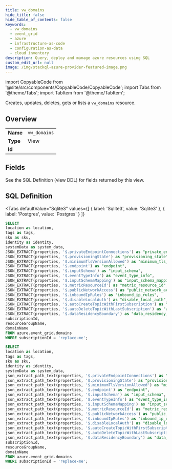 ```yaml
--- 
title: vw_domains
hide_title: false
hide_table_of_contents: false
keywords:
  - vw_domains
  - event_grid
  - azure
  - infrastructure-as-code
  - configuration-as-data
  - cloud inventory
description: Query, deploy and manage azure resources using SQL
custom_edit_url: null
image: /img/stackql-azure-provider-featured-image.png
---
```


import CopyableCode from '@site/src/components/CopyableCode/CopyableCode';
import Tabs from '@theme/Tabs';
import TabItem from '@theme/TabItem';

Creates, updates, deletes, gets or lists a <code>vw_domains</code> resource.

## Overview
<table><tbody>
<tr><td><b>Name</b></td><td><code>vw_domains</code></td></tr>
<tr><td><b>Type</b></td><td>View</td></tr>
<tr><td><b>Id</b></td><td><CopyableCode code="azure.event_grid.vw_domains" /></td></tr>
</tbody></table>

## Fields

See the SQL Definition (view DDL) for fields returned by this view.

## SQL Definition

<Tabs
defaultValue="Sqlite3"
values={[
{ label: 'Sqlite3', value: 'Sqlite3' },
{ label: 'Postgres', value: 'Postgres' }
]}
>
<TabItem value="Sqlite3">

```sql
SELECT
location as location,
tags as tags,
sku as sku,
identity as identity,
systemData as system_data,
JSON_EXTRACT(properties, '$.privateEndpointConnections') as "private_endpoint_connections",
JSON_EXTRACT(properties, '$.provisioningState') as "provisioning_state",
JSON_EXTRACT(properties, '$.minimumTlsVersionAllowed') as "minimum_tls_version_allowed",
JSON_EXTRACT(properties, '$.endpoint') as "endpoint",
JSON_EXTRACT(properties, '$.inputSchema') as "input_schema",
JSON_EXTRACT(properties, '$.eventTypeInfo') as "event_type_info",
JSON_EXTRACT(properties, '$.inputSchemaMapping') as "input_schema_mapping",
JSON_EXTRACT(properties, '$.metricResourceId') as "metric_resource_id",
JSON_EXTRACT(properties, '$.publicNetworkAccess') as "public_network_access",
JSON_EXTRACT(properties, '$.inboundIpRules') as "inbound_ip_rules",
JSON_EXTRACT(properties, '$.disableLocalAuth') as "disable_local_auth",
JSON_EXTRACT(properties, '$.autoCreateTopicWithFirstSubscription') as "auto_create_topic_with_first_subscription",
JSON_EXTRACT(properties, '$.autoDeleteTopicWithLastSubscription') as "auto_delete_topic_with_last_subscription",
JSON_EXTRACT(properties, '$.dataResidencyBoundary') as "data_residency_boundary",
subscriptionId,
resourceGroupName,
domainName
FROM azure.event_grid.domains
WHERE subscriptionId = 'replace-me';
```

</TabItem>
<TabItem value="Postgres">

```sql
SELECT
location as location,
tags as tags,
sku as sku,
identity as identity,
systemData as system_data,
json_extract_path_text(properties, '$.privateEndpointConnections') as "private_endpoint_connections",
json_extract_path_text(properties, '$.provisioningState') as "provisioning_state",
json_extract_path_text(properties, '$.minimumTlsVersionAllowed') as "minimum_tls_version_allowed",
json_extract_path_text(properties, '$.endpoint') as "endpoint",
json_extract_path_text(properties, '$.inputSchema') as "input_schema",
json_extract_path_text(properties, '$.eventTypeInfo') as "event_type_info",
json_extract_path_text(properties, '$.inputSchemaMapping') as "input_schema_mapping",
json_extract_path_text(properties, '$.metricResourceId') as "metric_resource_id",
json_extract_path_text(properties, '$.publicNetworkAccess') as "public_network_access",
json_extract_path_text(properties, '$.inboundIpRules') as "inbound_ip_rules",
json_extract_path_text(properties, '$.disableLocalAuth') as "disable_local_auth",
json_extract_path_text(properties, '$.autoCreateTopicWithFirstSubscription') as "auto_create_topic_with_first_subscription",
json_extract_path_text(properties, '$.autoDeleteTopicWithLastSubscription') as "auto_delete_topic_with_last_subscription",
json_extract_path_text(properties, '$.dataResidencyBoundary') as "data_residency_boundary",
subscriptionId,
resourceGroupName,
domainName
FROM azure.event_grid.domains
WHERE subscriptionId = 'replace-me';
```

</TabItem>
</Tabs>

